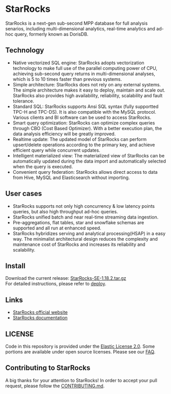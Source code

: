 # StarRocks

StarRocks is a next-gen sub-second MPP database for full analysis senarios, including multi-dimensional analytics, real-time analytics and ad-hoc query, formerly known as DorisDB.

## Technology

* Native vectorized SQL engine: StarRocks adopts vectorization technology to make full use of the parallel computing power of CPU, achieving sub-second query returns in multi-dimensional analyses, which is 5 to 10 times faster than previous systems.
* Simple architecture: StarRocks does not rely on any external systems. The simple architecture makes it easy to deploy, maintain and scale out. StarRocks also provides high availability, reliability, scalability and fault tolerance.
* Standard SQL: StarRocks supports Ansi SQL syntax (fully supportted TPC-H and TPC-DS). It is also compatible with the MySQL protocol. Various clients and BI software can be used to access StarRocks.
* Smart query optimization: StarRocks can optimize complex queries through CBO (Cost Based Optimizer). With a better execution plan, the data analysis efficiency will be greatly improved.
* Realtime update: The updated model of StarRocks can perform upsert/delete operations according to the primary key, and achieve efficient query while concurrent updates.
* Intelligent materialized view: The materialized view of StarRocks can be automatically updated during the data import and automatically selected when the query is executed.
* Convenient query federation: StarRocks allows direct access to data from Hive, MySQL and Elasticsearch without importing.

## User cases

* StarRocks supports not only high concurrency & low latency points queries, but also high throughput ad-hoc queries.
* StarRocks unified batch and near real-time streaming data ingestion.
* Pre-aggregations, flat tables, star and snowflake schemas are supported and all run at enhanced speed.
* StarRocks hybridizes serving and analytical processing(HSAP) in a easy way. The minimalist architectural design reduces the complexity and maintenance cost of StarRocks and increases its reliability and scalability. 

## Install

Download the current release: [StarRocks-SE-1.18.2.tar.gz](http://starrocks-cn-release.oss-cn-zhangjiakou.aliyuncs.com/StarRocks-SE-1.18.2.tar.gz?Expires=1632207424&OSSAccessKeyId=LTAI4GFYjbX9e7QmFnAAvkt8&Signature=Hr96qx3N6duLzn2aYF12QhepZ3Q%3D)   
For detailed instructions, please refer to [deploy](https://github.com/StarRocks/docs/blob/master/quick_start/deploy.md).

## Links

* [StarRocks official website](https://www.dorisdb.com)
* [StarRocks documentation](https://docs.dorisdb.com)

## LICENSE

Code in this repository is provided under the [Elastic License 2.0](https://www.elastic.co/cn/licensing/elastic-license). Some portions are available under open source licenses. Please see our [FAQ](https://www.dorisdb.com/en-US/product/license-FAQ).

## Contributing to StarRocks

A big thanks for your attention to StarRocks! 
In order to accept your pull request, please follow the [CONTRIBUTING.md](CONTRIBUTING.md).
